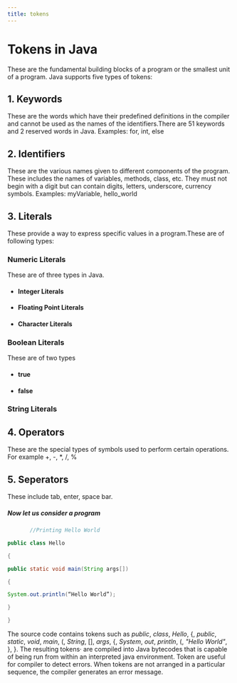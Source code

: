 ```yaml
---
title: tokens
---
```

# Tokens in Java
These are the fundamental building blocks of a program or the smallest unit of a program.
Java supports five types of tokens:
## 1. Keywords 
These are the words which have their predefined definitions in the compiler and cannot be used as the names of the identifiers.There are 51 keywords and 2 reserved words in Java.
Examples: for, int, else
## 2. Identifiers
These are the various names given to different components of the program. These includes the names of variables, methods, class, etc. They must not begin with a digit but can contain digits, letters, underscore, currency symbols.
Examples: myVariable, hello_world
## 3. Literals
These provide a way to express specific values in a program.These are of following types:
### Numeric Literals
These are of three types in Java.
 * #### Integer Literals
 * #### Floating Point Literals
 * #### Character Literals
### Boolean Literals 
These are of two types
 * #### true 
 * #### false
### String Literals
## 4. Operators
These are the special types of symbols used to perform certain operations. For example +, -, *, /, % 
## 5. Seperators
These include tab, enter, space bar.
##### Now let us consider a program
```java
       //Printing Hello World

public class Hello

{

public static void main(String args[])

{

System.out.println(“Hello World”);

}

}
```

The source code contains tokens such as _public_, _class_, _Hello_, {, _public_, _static_, _void_, _main_, (, _String_, [], _args_, {, _System_, _out_, _println_, (, _"Hello World"_, }, }. The resulting tokens· are compiled into Java bytecodes that is capable of being run from within an interpreted java environment. Token are useful for compiler to detect errors. When tokens are not arranged in a particular sequence, the compiler generates an error message.


